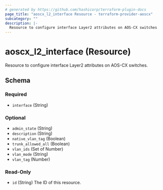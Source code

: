 ```yaml
---
# generated by https://github.com/hashicorp/terraform-plugin-docs
page_title: "aoscx_l2_interface Resource - terraform-provider-aoscx"
subcategory: ""
description: |-
  Resource to configure interface Layer2 attributes on AOS-CX switches.
---
```


# aoscx_l2_interface (Resource)

Resource to configure interface Layer2 attributes on AOS-CX switches.



<!-- schema generated by tfplugindocs -->
## Schema

### Required

- `interface` (String)

### Optional

- `admin_state` (String)
- `description` (String)
- `native_vlan_tag` (Boolean)
- `trunk_allowed_all` (Boolean)
- `vlan_ids` (Set of Number)
- `vlan_mode` (String)
- `vlan_tag` (Number)

### Read-Only

- `id` (String) The ID of this resource.



